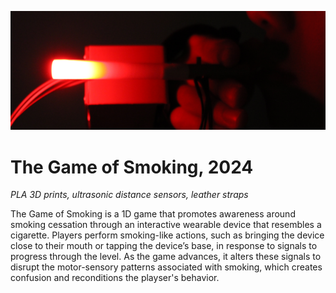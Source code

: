 ![Close-up of a glowing red wearable device resembling a cigarette, held near a user's mouth in a dark environment.](https://github.com/thomknoe/smokegame.js/blob/main/github-cover.png)

# The Game of Smoking, 2024

_PLA 3D prints, ultrasonic distance sensors, leather straps_

The Game of Smoking is a 1D game that promotes awareness around smoking cessation through an interactive wearable device that resembles a cigarette. Players perform smoking-like actions, such as bringing the device close to their mouth or tapping the device’s base, in response to signals to progress through the level. As the game advances, it alters these signals to disrupt the motor-sensory patterns associated with smoking, which creates confusion and reconditions the playser's behavior.
